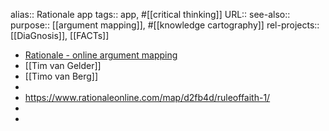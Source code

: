 alias:: Rationale app
tags:: app, #[[critical thinking]]
URL::
see-also::
purpose:: [[argument mapping]], #[[knowledge cartography]]
rel-projects:: [[DiaGnosis]], [[FACTs]]

- [Rationale - online argument mapping](https://www.rationaleonline.com/)
- [[Tim van Gelder]]
- [[Timo van Berg]]
-
- https://www.rationaleonline.com/map/d2fb4d/ruleoffaith-1/
-
-
